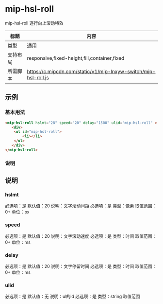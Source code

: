 ﻿# mip-hsl-roll

mip-hsl-roll 逐行向上滚动特效

标题|内容
----|----
类型|通用
支持布局|responsive,fixed-height,fill,container,fixed
所需脚本|https://c.mipcdn.com/static/v1/mip-lnxyw-switch/mip-hsl-roll.js

## 示例

### 基本用法
```html
<mip-hsl-roll hslmt="28" speed="20" delay="1500" ulid="mip-hsl-roll" >
   <div>
   	<ul id="mip-hsl-roll">
   		<li></li>
   	</ul>
   </div>
</mip-hsl-roll>
```
### 说明

## 说明

### hslmt

必选项：是
默认值：20
说明：文字滚动间距 必选项：是 类型：像素 取值范围：0+ 单位：px 

### speed

必选项：是
默认值：20
说明：文字滚动速度 必选项：是 类型：时间 取值范围：0+ 单位：ms 

### delay

必选项：是
默认值：20
说明：文字停留时间 必选项：是 类型：时间 取值范围：0+ 单位：ms  

### ulid

必选项：是
默认值：无
说明：ul的id 必选项：是 类型：string 取值范围 